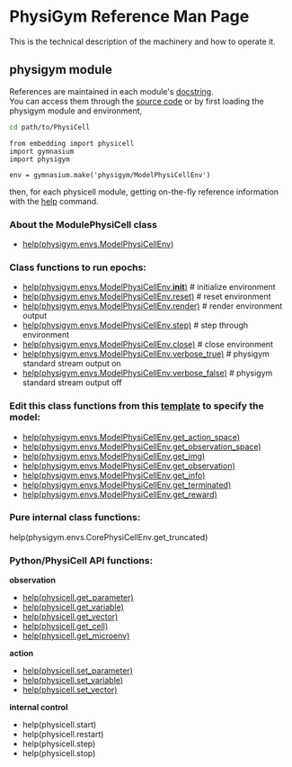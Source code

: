 # PhysiGym Reference Man Page

This is the technical description of the machinery and how to operate it.


## physigym module

References are maintained in each module's [docstring](https://en.wikipedia.org/wiki/Docstring).\
You can access them through the [source code](https://github.com/Dante-Berth/PhysiGym/tree/main/physigym/custom_modules/physigym/physigym/envs)
or by first loading the physigym module and environment,

```bash
cd path/to/PhysiCell
```

```python3
from embedding import physicell
import gymnasium
import physigym

env = gymnasium.make('physigym/ModelPhysiCellEnv')
```

then, for each physicell module, getting on-the-fly reference information with the [help](https://en.wikipedia.org/wiki/Help!) command.

### About the ModulePhysiCell class
+ [help(physigym.envs.ModelPhysiCellEnv)](https://github.com/Dante-Berth/PhysiGym/blob/main/man/docstring/physigym.envs.ModelPhysiCellEnv.md)

### Class functions to run epochs:
+ [help(physigym.envs.ModelPhysiCellEnv.__init__)](https://github.com/Dante-Berth/PhysiGym/blob/main/man/docstring/physigym.envs.ModelPhysiCellEnv.__init__.md)  # initialize environment
+ [help(physigym.envs.ModelPhysiCellEnv.reset)](https://github.com/Dante-Berth/PhysiGym/blob/main/man/docstring/physigym.envs.ModelPhysiCellEnv.reset.md)  # reset environment
+ [help(physigym.envs.ModelPhysiCellEnv.render)](https://github.com/Dante-Berth/PhysiGym/blob/main/man/docstring/physigym.envs.ModelPhysiCellEnv.render.md)  # render environment output
+ [help(physigym.envs.ModelPhysiCellEnv.step)](https://github.com/Dante-Berth/PhysiGym/blob/main/man/docstring/physigym.envs.ModelPhysiCellEnv.step.md)  # step through environment
+ [help(physigym.envs.ModelPhysiCellEnv.close)](https://github.com/Dante-Berth/PhysiGym/blob/main/man/docstring/physigym.envs.ModelPhysiCellEnv.close.md)  # close environment
+ [help(physigym.envs.ModelPhysiCellEnv.verbose_true)](https://github.com/Dante-Berth/PhysiGym/blob/main/man/docstring/physigym.envs.ModelPhysiCellEnv.verbose_true.md)  # physigym standard stream output on
+ [help(physigym.envs.ModelPhysiCellEnv.verbose_false)](https://github.com/Dante-Berth/PhysiGym/blob/main/man/docstring/physigym.envs.ModelPhysiCellEnv.verbose_false.md)  # physigym standard stream output off

### Edit this class functions from this [template](https://github.com/Dante-Berth/PhysiGym/blob/main/physigym/custom_modules/physigym/physigym/envs/physicell_model.py) to specify the model:
+ [help(physigym.envs.ModelPhysiCellEnv.get_action_space)](https://github.com/Dante-Berth/PhysiGym/blob/main/man/docstring/physigym.envs.ModelPhysiCellEnv.get_action_space.md)
+ [help(physigym.envs.ModelPhysiCellEnv.get_observation_space)](https://github.com/Dante-Berth/PhysiGym/blob/main/man/docstring/physigym.envs.ModelPhysiCellEnv.get_observation_space.md)
+ [help(physigym.envs.ModelPhysiCellEnv.get_img)](https://github.com/Dante-Berth/PhysiGym/blob/main/man/docstring/physigym.envs.ModelPhysiCellEnv.get_img.md)
+ [help(physigym.envs.ModelPhysiCellEnv.get_observation)](https://github.com/Dante-Berth/PhysiGym/blob/main/man/docstring/physigym.envs.ModelPhysiCellEnv.get_observation.md)
+ [help(physigym.envs.ModelPhysiCellEnv.get_info)](https://github.com/Dante-Berth/PhysiGym/blob/main/man/docstring/physigym.envs.ModelPhysiCellEnv.get_info.md)
+ [help(physigym.envs.ModelPhysiCellEnv.get_terminated)](https://github.com/Dante-Berth/PhysiGym/blob/main/man/docstring/physigym.envs.ModelPhysiCellEnv.get_terminated.md)
+ [help(physigym.envs.ModelPhysiCellEnv.get_reward)](https://github.com/Dante-Berth/PhysiGym/blob/main/man/docstring/physigym.envs.ModelPhysiCellEnv.get_reward.md)

### Pure internal class functions:
help(physigym.envs.CorePhysiCellEnv.get_truncated)

### Python/PhysiCell API functions:

**observation**
+ [help(physicell.get_parameter)](https://github.com/Dante-Berth/PhysiGym/blob/main/man/docstring/physicell.get_parameter.md)
+ [help(physicell.get_variable)](https://github.com/Dante-Berth/PhysiGym/blob/main/man/docstring/physicell.get_variable.md)
+ [help(physicell.get_vector)](https://github.com/Dante-Berth/PhysiGym/blob/main/man/docstring/physicell.get_vector.md)
+ [help(physicell.get_cell)](https://github.com/Dante-Berth/PhysiGym/blob/main/man/docstring/physicell.get_cell.md)
+ [help(physicell.get_microenv)](https://github.com/Dante-Berth/PhysiGym/blob/main/man/docstring/physicell.get_microenv.md)

**action**
+ [help(physicell.set_parameter)](https://github.com/Dante-Berth/PhysiGym/blob/main/man/docstring/physicell.set_parameter.md)
+ [help(physicell.set_variable)](https://github.com/Dante-Berth/PhysiGym/blob/main/man/docstring/physicell.set_variable.md)
+ [help(physicell.set_vector)](https://github.com/Dante-Berth/PhysiGym/blob/main/man/docstring/physicell.set_vector.md)

**internal control**
+ help(physicell.start)
+ help(physicell.restart)
+ help(physicell.step)
+ help(physicell.stop)
